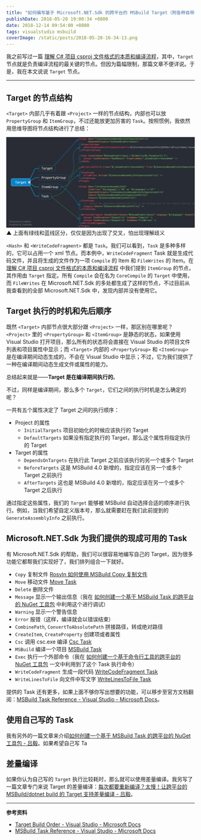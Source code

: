 ```yaml
---
title: "如何编写基于 Microsoft.NET.Sdk 的跨平台的 MSBuild Target（附各种自带的 Task）"
publishDate: 2018-05-20 19:00:34 +0800
date: 2018-12-14 09:54:00 +0800
tags: visualstudio msbuild
coverImage: /static/posts/2018-05-20-16-34-13.png
---
```


我之前写过一篇 [理解 C# 项目 csproj 文件格式的本质和编译流程](/post/understand-the-csproj)，其中，`Target` 节点就是负责编译流程的最关键的节点。但因为篇幅限制，那篇文章不便详说。于是，我在本文说说 `Target` 节点。

---

<div id="toc"></div>

## Target 的节点结构

`<Target>` 内部几乎有着跟 `<Project>` 一样的节点结构，内部也可以放 `PropertyGroup` 和 `ItemGroup`，不过还能放更加厉害的 `Task`。按照惯例，我依然用思维导图将节点结构进行了总结：

![Target 的节点结构](/static/posts/2018-05-20-16-34-13.png)  
▲ 上面有绿线和蓝线区分，仅仅是因为出现了交叉，怕出现理解歧义

`<Hash>` 和 `<WriteCodeFragment>` 都是 `Task`。我们可以看到，`Task` 是多种多样的，它可以占用一个 xml 节点。而本例中，`WriteCodeFragment` Task 就是生成代码文件，并且将生成的文件作为一项 `Compile` 的 Item 和 `FileWrites` 的 Item。在 [理解 C# 项目 csproj 文件格式的本质和编译流程](/post/understand-the-csproj) 中我们提到 `ItemGroup` 的节点，其作用由 `Target` 指定。所有 `Compile` 会在名为 `CoreCompile` 的 `Target` 中使用，而 `FileWrites` 在 Microsoft.NET.Sdk 的多处都生成了这样的节点，不过目前从我查看到的全部 Microsoft.NET.Sdk 中，发现内部并没有使用它。

## Target 执行的时机和先后顺序

既然 `<Target>` 内部节点很大部分跟 `<Project>` 一样，那区别在哪里呢？`<Project>` 里的 `<PropertyGroup>` 和 `<ItemGroup>` 是静态的状态，如果使用 Visual Studio 打开项目，那么所有的状态将会直接在 Visual Studio 的项目文件列表和项目属性中显示；而 `<Target>` 内部的 `<PropertyGroup>` 和 `<ItemGroup>` 是在编译期间动态生成的，不会在 Visual Studio 中显示；不过，它为我们提供了一种在编译期间动态生成文件或属性的能力。

总结起来就是——**Target 是在编译期间执行的**。

不过，同样是编译期间，那么多个 `Target`，它们之间的执行时机是怎么确定的呢？

一共有五个属性决定了 Target 之间的执行顺序：

* Project 的属性
    - `InitialTargets` 项目初始化的时候应该执行的 Target
    - `DefaultTargets` 如果没有指定执行的 Target，那么这个属性将指定执行的 Target
* Target 的属性
    - `DependsOnTargets` 在执行此 Target 之前应该执行的另一个或多个 Target
    - `BeforeTargets` 这是 MSBuild 4.0 新增的，指定应该在另一个或多个 Target 之前执行
    - `AfterTargets` 这也是 MSBuild 4.0 新增的，指定应该在另一个或多个 Target 之后执行

通过指定这些属性，我们的 `Target` 能够被 MSBuild 自动选择合适的顺序进行执行。例如，当我们希望自定义版本号，那么就需要赶在我们此前提到的 `GenerateAssemblyInfo` 之前执行。

## Microsoft.NET.Sdk 为我们提供的现成可用的 Task

有 Microsoft.NET.Sdk 的帮助，我们可以很容易地编写自己的 Target，因为很多功能它都帮我们实现好了，我们排列组合一下就好。

- `Copy` 复制文件 [Rosyln 如何使用 MSBuild Copy 复制文件](https://lindexi.oschina.io/lindexi/post/Rosyln-%E5%A6%82%E4%BD%95%E4%BD%BF%E7%94%A8-MSBuild-Copy-%E5%A4%8D%E5%88%B6%E6%96%87%E4%BB%B6.html)
- `Move` 移动文件 [Move Task](https://docs.microsoft.com/en-us/visualstudio/msbuild/move-task?wt.mc_id=MVP)
- `Delete` 删除文件
- `Message` 显示一个输出信息（我在 [如何创建一个基于 MSBuild Task 的跨平台的 NuGet 工具包](/post/create-a-cross-platform-msbuild-task-based-nuget-tool) 中利用这个进行调试）
- `Warning` 显示一个警告信息
- `Error` 报错（这样，编译就会以错误结束）
- `CombinePath`, `ConvertToAbsolutePath` 拼接路径，转成绝对路径
- `CreateItem`, `CreateProperty` 创建项或者属性
- `Csc` 调用 csc.exe 编译 [Csc Task](https://docs.microsoft.com/en-us/visualstudio/msbuild/csc-task?wt.mc_id=MVP)
- `MSBuild` 编译一个项目 [MSBuild Task](https://docs.microsoft.com/en-us/visualstudio/msbuild/msbuild-task?wt.mc_id=MVP)
- `Exec` 执行一个外部命令（我在 [如何创建一个基于命令行工具的跨平台的 NuGet 工具包](/post/create-a-cross-platform-command-based-nuget-tool) 一文中利用到了这个 Task 执行命令）
- `WriteCodeFragment` 生成一段代码 [WriteCodeFragment Task](https://docs.microsoft.com/en-us/visualstudio/msbuild/writecodefragment-task?wt.mc_id=MVP)
- `WriteLinesToFile` 向文件中写文字 [WriteLinesToFile Task](https://docs.microsoft.com/en-us/visualstudio/msbuild/writelinestofile-task?wt.mc_id=MVP)

提供的 Task 还有更多，如果上面不够你写出想要的功能，可以移步至官方文档翻阅：[MSBuild Task Reference - Visual Studio - Microsoft Docs](https://docs.microsoft.com/en-us/visualstudio/msbuild/msbuild-task-reference?wt.mc_id=MVP)。

## 使用自己写的 Task

我有另外的一篇文章来介绍[如何创建一个基于 MSBuild Task 的跨平台的 NuGet 工具包 - 吕毅](/post/create-a-cross-platform-msbuild-task-based-nuget-tool)。如果希望自己写 Ta

## 差量编译

如果你认为自己写的 `Target` 执行比较耗时，那么就可以使用差量编译。我另写了一篇文章专门来说 Target 的差量编译：[每次都要重新编译？太慢！让跨平台的 MSBuild/dotnet build 的 Target 支持差量编译 - 吕毅](/post/msbuild-incremental-build)。

---

**参考资料**

- [Target Build Order - Visual Studio - Microsoft Docs](https://docs.microsoft.com/en-us/visualstudio/msbuild/target-build-order?wt.mc_id=MVP)
- [MSBuild Task Reference - Visual Studio - Microsoft Docs](https://docs.microsoft.com/en-us/visualstudio/msbuild/msbuild-task-reference?wt.mc_id=MVP)


